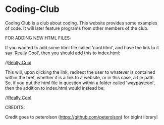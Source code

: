 # Coding-Club

Coding Club is a club about coding.
This website provides some examples of code.
It will later feature programs from other members of the club.

FOR ADDING NEW HTML FILES:

If you wanted to add some html file called 'cool.html', and have the link to it say 'Really Cool', then you should add this to index.html:

//<a href='cool.html'>Really Cool</a>

This will, upon clicking the link, redirect the user to whatever is contained within the href, whether it is a link to a website, or in this case, a file path. So, if you put the html file in question within a folder called 'waypastcool', then the addition to index.html would instead be:

//<a href='waypastcool/cool.html'>Really Cool</a>

CREDITS:

Credit goes to peterolson (https://github.com/peterolson) for bigInt library!
